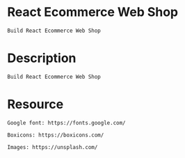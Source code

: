 # React Ecommerce Web Shop

    Build React Ecommerce Web Shop

# Description

    Build React Ecommerce Web Shop

# Resource

    Google font: https://fonts.google.com/

    Boxicons: https://boxicons.com/

    Images: https://unsplash.com/
